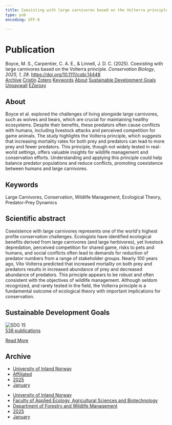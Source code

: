 ```yaml
---
title: Coexisting with large carnivores based on the Volterra principle
type: pub
encoding: UTF-8

---
```

<h1>Publication</h1>
<article id="csl-bib-container-R4LK4XJQ" class="csl-bib-container">
  <div class="csl-bib-body"> <div class="csl-entry">Boyce, M. S., Carpentier, C. A. E., &#38; Linnell, J. D. C. (2025). Coexisting with large carnivores based on the Volterra principle. <i>Conservation Biology</i>, <i>2025, 1, 28</i>. <a href="https://doi.org/10.1111/cobi.14448">https://doi.org/10.1111/cobi.14448</a></div> </div>
  <div class="csl-bib-buttons">
    <a href="#taxonomy-article-R4LK4XJQ" alt="archive" class="csl-bib-button">Archive</a>
    <a href="https://app.cristin.no/results/show.jsf?id=2350897" alt="Cristin" class="csl-bib-button">Cristin</a>
    <a href="http://zotero.org/groups/5881554/items/R4LK4XJQ" alt="Zotero" class="csl-bib-button">Zotero</a>
    <a href="#keywords-article-R4LK4XJQ" alt="keywords" class="csl-bib-button">Keywords</a>
    <a href="#about-article-R4LK4XJQ" alt="about_pub" class="csl-bib-button">About</a>
    <a href="#sdg-article-R4LK4XJQ" alt="sdg" class="csl-bib-button">Sustainable Development Goals</a>
    <a href="https://doi.org/10.1111/cobi.14448" alt="Unpaywall" class="csl-bib-button">Unpaywall</a>
    <a href="https://doi.org/10.1111/cobi.14448" alt="EZproxy" class="csl-bib-button">EZproxy</a>
  </div>
  <div id="csl-bib-meta-container-R4LK4XJQ"></div>
</article>
<div id="csl-bib-meta-R4LK4XJQ" class="csl-bib-meta">
  <article id="about-article-R4LK4XJQ" class="about_pub-article">
    <h1>About</h1>
    Boyce et al. explored the challenges of living alongside large carnivores, such as wolves and bears, which are crucial for maintaining healthy ecosystems. Despite their benefits, these predators often cause conflicts with humans, including livestock attacks and perceived competition for game animals. The study highlights the Volterra principle, which suggests that increasing mortality rates for both prey and predators can lead to more prey and fewer predators. This principle, though not widely tested in real-world settings, offers valuable insights for wildlife management and conservation efforts. Understanding and applying this principle could help balance predator populations and reduce conflicts, promoting coexistence between humans and large carnivores.
  </article>
  <article id="keywords-article-R4LK4XJQ" class="keywords-article">
    <h1>Keywords</h1>
    Large Carnivores, Conservation, Wildlife Management, Ecological Theory, Predator-Prey Dynamics
  </article>
  <article id="abstract-article-R4LK4XJQ" class="abstract-article">
    <h1>Scientific abstract</h1>
    Coexistence with large carnivores represents one of the world's highest profile conservation challenges. Ecologists have identified ecological benefits derived from large carnivores (and large herbivores), yet livestock depredation, perceived competition for shared game, risks to pets and humans, and social conflicts often lead to demands for reduction of predator numbers from a range of stakeholder groups. Nearly 100 years ago, Vito Volterra predicted that increased mortality on both prey and predators results in increased abundance of prey and decreased abundance of predators. This principle appears to be robust and often consistent with the objectives of wildlife management. Although seldom recognized, and rarely tested in the field, the Volterra principle is a fundamental outcome of ecological theory with important implications for conservation.
  </article>
  <article id="sdg-article-R4LK4XJQ" class="sdg-article">
    <h1>Sustainable Development Goals</h1>
    <div class="sdg-container"><div id="sdg15" class="sdg">
        <img src="{{< params subfolder >}}images/sdg/sdg15_en.png" class="image" alt="SDG 15">
        <div class="sdg-overlay">
          <a href="{{< params subfolder >}}en/archive/?sdg=15#archive" class="sdg-publication-count"><span>538</span> publications</a>
          <p><a href="https://sdgs.un.org/goals/goal15" class="sdg-read-more">Read More</a></p>
        </div>
      </div></div>
  </article>
  <article id="taxonomy-article-R4LK4XJQ" class="taxonomy-article">
    <h1>Archive</h1>
    <ul>
      <li><a href="{{< params subfolder >}}en/archive/?key=3DCRN523">University of Inland Norway</a></li>
      <li><a href="{{< params subfolder >}}en/archive/?key=II9RDAME">Affiliated</a></li>
      <li><a href="{{< params subfolder >}}en/archive/?key=FDW8UG7F">2025</a></li>
      <li><a href="{{< params subfolder >}}en/archive/?key=DCLG8PGS">January</a></li>
    </ul>
    <ul>
      <li><a href="{{< params subfolder >}}en/archive/?key=3DCRN523">University of Inland Norway</a></li>
      <li><a href="{{< params subfolder >}}en/archive/?key=T77LXH6D">Faculty of Applied Ecology, Agricultural Sciences and Biotechnology</a></li>
      <li><a href="{{< params subfolder >}}en/archive/?key=7TRARPE3">Department of Forestry and Wildlife Management</a></li>
      <li><a href="{{< params subfolder >}}en/archive/?key=H5L4MZHE">2025</a></li>
      <li><a href="{{< params subfolder >}}en/archive/?key=Z4NRWY2R">January</a></li>
    </ul>
  </article>
</div>
